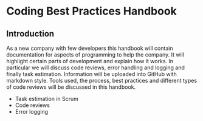 # **Coding Best Practices Handbook**

## **Introduction**
As a new company with few developers this handbook will contain documentation for aspects of programming to help the company. It will highlight certain parts of development and explain how it works. In particular we will discuss code reviews, error handling and logging and finally task estimation. Information will be uploaded into GitHub with markdown style. Tools used, the process, best practices and different types of code reviews will be discussed in this handbook.

- Task estimation in Scrum
- Code reviews
- Error logging

